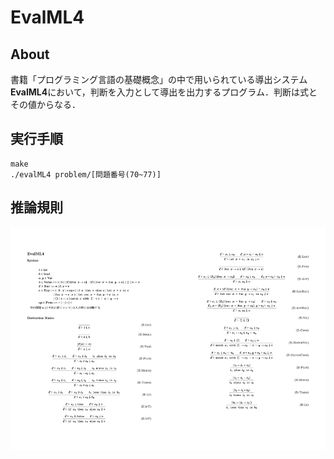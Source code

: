 # EvalML4

## About

書籍「プログラミング言語の基礎概念」の中で用いられている導出システム**EvalML4**において，判断を入力として導出を出力するプログラム．判断は式とその値からなる．

## 実行手順

```
make
./evalML4 problem/[問題番号(70~77)]
```

## 推論規則

<img src="images/rulebook_21.jpeg" width=50%><img src="images/rulebook_22.jpeg" width = 50%>
